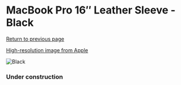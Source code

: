 # MacBook Pro 16″ Leather Sleeve - Black

[Return to previous page](/macbook)

[High-resolution image from Apple](https://store.storeimages.cdn-apple.com/8756/as-images.apple.com/is/MWVA2?wid=4500&hei=4500&fmt=png)

<div style="width: 384px"><img src="/everypreview/MWVA2.png" alt="Black"></div>

### Under construction
